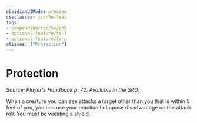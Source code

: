 ```yaml
---
obsidianUIMode: preview
cssclasses: json5e-feat
tags:
- compendium/src/5e/phb
- optional-feature/fs-f
- optional-feature/fs-p
aliases: ["Protection"]
---
```

# Protection
*Source: Player's Handbook p. 72. Available in the SRD.*  

When a creature you can see attacks a target other than you that is within 5 feet of you, you can use your reaction to impose disadvantage on the attack roll. You must be wielding a shield.
